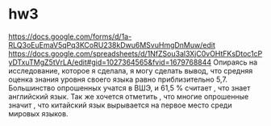 # hw3
https://docs.google.com/forms/d/1a-RLQ3oEuEmaV5qPq3KCoRU238kDwu6MSvuHmgDnMuw/edit
https://docs.google.com/spreadsheets/d/1NfZSou3al3XjC0vOHtFKsDtoc1cPyDTxuTMgZ5tVrLA/edit#gid=1027364565&fvid=1679768844
Опираясь на исследование, которое я сделала, я могу сделать вывод, что средняя оценка знания уровня своего языка равно приблизительно 5,7. Большинство опрошенных учатся в ВШЭ, и 61,5 % считает , что знает английский язык. Так же хочется отметить , что многие опрошенные значит , что китайский язык вырывается на первое место среди мировых языков.
